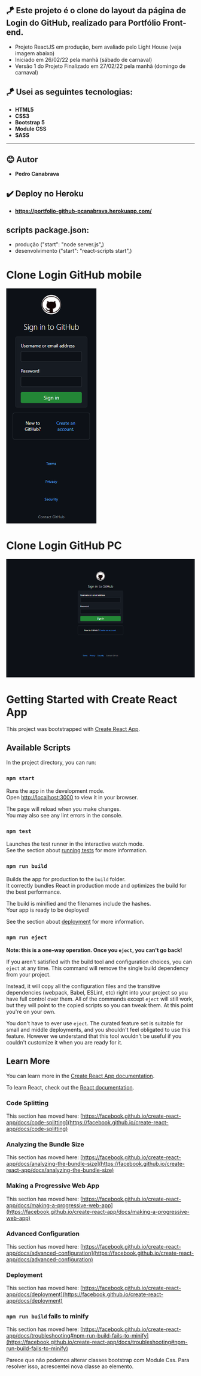 ## 🪁 Este projeto é o clone do layout da página de Login do GitHub, realizado para Portfólio Front-end.
- Projeto ReactJS em produção, bem avaliado pelo  Light House (veja imagem abaixo)
- Iniciado em 26/02/22 pela manhã (sábado de carnaval)
- Versão 1 do Projeto Finalizado em 27/02/22 pela manhã (domingo de carnaval)

## 🪁 Usei as seguintes tecnologias:
- **HTML5**
- **CSS3**
- **Bootstrap 5**
- **Module CSS**
- **SASS**

---

## 😊 Autor
- **Pedro Canabrava**

## ✔️ Deploy no Heroku
- **https://portfolio-github-pcanabrava.herokuapp.com/**

## scripts package.json:
- produção ("start": "node server.js",)
- desenvolvimento ("start": "react-scripts start",)

# Clone Login GitHub mobile
![Clone Google na tela de um celular](https://github.com/Pedro-costa99/portfolio-pagina-login-github/blob/main/src/assets/imagensProjeto/screencapture-mobile.png)
# Clone Login GitHub PC
![Clone Google na tela de um computador](https://github.com/Pedro-costa99/portfolio-pagina-login-github/blob/main/src/assets/imagensProjeto/screencapture-1280x800.png)




# Getting Started with Create React App

This project was bootstrapped with [Create React App](https://github.com/facebook/create-react-app).

## Available Scripts

In the project directory, you can run:

### `npm start`

Runs the app in the development mode.\
Open [http://localhost:3000](http://localhost:3000) to view it in your browser.

The page will reload when you make changes.\
You may also see any lint errors in the console.

### `npm test`

Launches the test runner in the interactive watch mode.\
See the section about [running tests](https://facebook.github.io/create-react-app/docs/running-tests) for more information.

### `npm run build`

Builds the app for production to the `build` folder.\
It correctly bundles React in production mode and optimizes the build for the best performance.

The build is minified and the filenames include the hashes.\
Your app is ready to be deployed!

See the section about [deployment](https://facebook.github.io/create-react-app/docs/deployment) for more information.

### `npm run eject`

**Note: this is a one-way operation. Once you `eject`, you can't go back!**

If you aren't satisfied with the build tool and configuration choices, you can `eject` at any time. This command will remove the single build dependency from your project.

Instead, it will copy all the configuration files and the transitive dependencies (webpack, Babel, ESLint, etc) right into your project so you have full control over them. All of the commands except `eject` will still work, but they will point to the copied scripts so you can tweak them. At this point you're on your own.

You don't have to ever use `eject`. The curated feature set is suitable for small and middle deployments, and you shouldn't feel obligated to use this feature. However we understand that this tool wouldn't be useful if you couldn't customize it when you are ready for it.

## Learn More

You can learn more in the [Create React App documentation](https://facebook.github.io/create-react-app/docs/getting-started).

To learn React, check out the [React documentation](https://reactjs.org/).

### Code Splitting

This section has moved here: [https://facebook.github.io/create-react-app/docs/code-splitting](https://facebook.github.io/create-react-app/docs/code-splitting)

### Analyzing the Bundle Size

This section has moved here: [https://facebook.github.io/create-react-app/docs/analyzing-the-bundle-size](https://facebook.github.io/create-react-app/docs/analyzing-the-bundle-size)

### Making a Progressive Web App

This section has moved here: [https://facebook.github.io/create-react-app/docs/making-a-progressive-web-app](https://facebook.github.io/create-react-app/docs/making-a-progressive-web-app)

### Advanced Configuration

This section has moved here: [https://facebook.github.io/create-react-app/docs/advanced-configuration](https://facebook.github.io/create-react-app/docs/advanced-configuration)

### Deployment

This section has moved here: [https://facebook.github.io/create-react-app/docs/deployment](https://facebook.github.io/create-react-app/docs/deployment)

### `npm run build` fails to minify

This section has moved here: [https://facebook.github.io/create-react-app/docs/troubleshooting#npm-run-build-fails-to-minify](https://facebook.github.io/create-react-app/docs/troubleshooting#npm-run-build-fails-to-minify)

Parece que não podemos alterar classes bootstrap com Module Css. Para resolver isso, acrescentei nova classe ao elemento.
